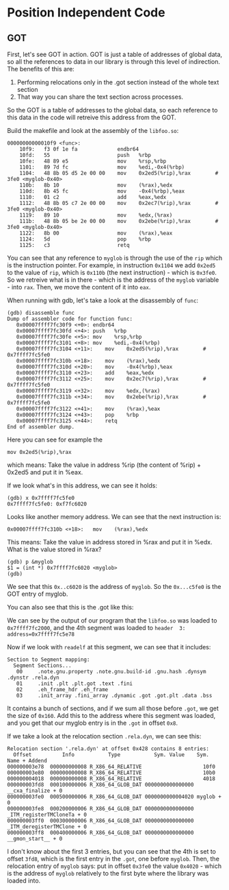 
# Position Independent Code

## GOT
First, let's see GOT in action. GOT is just a table of addresses of global data, so all the references to data
in our library is through this level of indirection. The benefits of this are:
1. Performing relocations only in the .got section instead of the whole text section
2. That way you can share the text section across processes.

So the GOT is a table of addresses to the global data, so each reference to this data in the code will retreive this address from
the GOT.

Build the makefile and look at the assembly of the `libfoo.so`:
```
00000000000010f9 <func>:
    10f9:	f3 0f 1e fa          	endbr64 
    10fd:	55                   	push   %rbp
    10fe:	48 89 e5             	mov    %rsp,%rbp
    1101:	89 7d fc             	mov    %edi,-0x4(%rbp)
    1104:	48 8b 05 d5 2e 00 00 	mov    0x2ed5(%rip),%rax        # 3fe0 <myglob-0x40>
    110b:	8b 10                	mov    (%rax),%edx
    110d:	8b 45 fc             	mov    -0x4(%rbp),%eax
    1110:	01 c2                	add    %eax,%edx
    1112:	48 8b 05 c7 2e 00 00 	mov    0x2ec7(%rip),%rax        # 3fe0 <myglob-0x40>
    1119:	89 10                	mov    %edx,(%rax)
    111b:	48 8b 05 be 2e 00 00 	mov    0x2ebe(%rip),%rax        # 3fe0 <myglob-0x40>
    1122:	8b 00                	mov    (%rax),%eax
    1124:	5d                   	pop    %rbp
    1125:	c3                   	retq   

```

You can see that any reference to `myglob` is through the use of the `rip` which is the instruction pointer.
For example, in instruction `0x1104` we add `0x2ed5` to the value of `rip`, which is `0x110b` (the next instruction) - which is `0x3fe0`.
So we retreive what is in there - which is the address of the `myglob` variable - into `rax`. Then, we move the content of it into `eax`.

When running with gdb, let's take a look at the disassembly of `func`:
```
(gdb) disassemble func
Dump of assembler code for function func:
   0x00007ffff7fc30f9 <+0>:	endbr64 
   0x00007ffff7fc30fd <+4>:	push   %rbp
   0x00007ffff7fc30fe <+5>:	mov    %rsp,%rbp
   0x00007ffff7fc3101 <+8>:	mov    %edi,-0x4(%rbp)
   0x00007ffff7fc3104 <+11>:	mov    0x2ed5(%rip),%rax        # 0x7ffff7fc5fe0
   0x00007ffff7fc310b <+18>:	mov    (%rax),%edx
   0x00007ffff7fc310d <+20>:	mov    -0x4(%rbp),%eax
   0x00007ffff7fc3110 <+23>:	add    %eax,%edx
   0x00007ffff7fc3112 <+25>:	mov    0x2ec7(%rip),%rax        # 0x7ffff7fc5fe0
   0x00007ffff7fc3119 <+32>:	mov    %edx,(%rax)
   0x00007ffff7fc311b <+34>:	mov    0x2ebe(%rip),%rax        # 0x7ffff7fc5fe0
   0x00007ffff7fc3122 <+41>:	mov    (%rax),%eax
   0x00007ffff7fc3124 <+43>:	pop    %rbp
   0x00007ffff7fc3125 <+44>:	retq   
End of assembler dump.

```

Here you can see for example the 
```
mov 0x2ed5(%rip),%rax
```
which means: Take the value in address %rip (the content of %rip) + 0x2ed5 and put it in %eax.

If we look what's in this address, we can see it holds:
```
(gdb) x 0x7ffff7fc5fe0
0x7ffff7fc5fe0:	0xf7fc6020
```

Looks like another memory address. We can see that the next instruction is:
```
0x00007ffff7fc310b <+18>:	mov    (%rax),%edx
```
This means: Take the value in address stored in %rax and put it in %edx.
What is the value stored in %rax?
```
(gdb) p &myglob
$1 = (int *) 0x7ffff7fc6020 <myglob>
(gdb) 
```
We see that this `0x..c6020` is the address of `myglob`.
So the `0x...c5fe0` is the GOT entry of myglob.

You can also see that this is the .got like this:

We can see by the output of our program that the `libfoo.so` was loaded to `0x7ffff7fc2000`, and the 4th
segment was loaded to `header  3: address=0x7ffff7fc5e78`

Now if we look with `readelf` at this segment, we can see that it includes:
```
Section to Segment mapping:
  Segment Sections...
   00     .note.gnu.property .note.gnu.build-id .gnu.hash .dynsym .dynstr .rela.dyn 
   01     .init .plt .plt.got .text .fini 
   02     .eh_frame_hdr .eh_frame 
   03     .init_array .fini_array .dynamic .got .got.plt .data .bss 

```

It contains a bunch of sections, and if we sum all those before `.got`, we get the size of `0x160`. Add this to the address where 
this segment was loaded, and you get that our myglob entry is in the `.got` in offset `0x8`.

If we take a look at the relocation section `.rela.dyn`, we can see this:
```
Relocation section '.rela.dyn' at offset 0x428 contains 8 entries:
  Offset          Info           Type           Sym. Value    Sym. Name + Addend
000000003e78  000000000008 R_X86_64_RELATIVE                    10f0
000000003e80  000000000008 R_X86_64_RELATIVE                    10b0
000000004018  000000000008 R_X86_64_RELATIVE                    4018
000000003fd8  000100000006 R_X86_64_GLOB_DAT 0000000000000000 __cxa_finalize + 0
000000003fe0  000500000006 R_X86_64_GLOB_DAT 0000000000004020 myglob + 0
000000003fe8  000200000006 R_X86_64_GLOB_DAT 0000000000000000 _ITM_registerTMCloneTa + 0
000000003ff0  000300000006 R_X86_64_GLOB_DAT 0000000000000000 _ITM_deregisterTMClone + 0
000000003ff8  000400000006 R_X86_64_GLOB_DAT 0000000000000000 __gmon_start__ + 0

```

I don't know about the first 3 entries, but you can see that the 4th is set to offset `3fd8`, which is the first entry in the `.got`, one before `myglob`.
Then, the relocation entry of `myglob` says: put in offset `0x3fe0` the value `0x4020` - which is the address of `myglob` relatively to the first byte where the 
library was loaded into.


